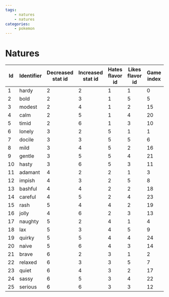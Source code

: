 ```yaml
---
tags:
    - natures
    - natures
categories:
    - pokemon
---
```


# Natures

| **Id** | **Identifier** | **Decreased stat id** | **Increased stat id** | **Hates flavor id** | **Likes flavor id** | **Game index** |
|--------|----------------|-----------------------|-----------------------|---------------------|---------------------|----------------|
| 1  | hardy      | 2                 | 2                 | 1               | 1               | 0          |
| 2  | bold       | 2                 | 3                 | 1               | 5               | 5          |
| 3  | modest     | 2                 | 4                 | 1               | 2               | 15         |
| 4  | calm       | 2                 | 5                 | 1               | 4               | 20         |
| 5  | timid      | 2                 | 6                 | 1               | 3               | 10         |
| 6  | lonely     | 3                 | 2                 | 5               | 1               | 1          |
| 7  | docile     | 3                 | 3                 | 5               | 5               | 6          |
| 8  | mild       | 3                 | 4                 | 5               | 2               | 16         |
| 9  | gentle     | 3                 | 5                 | 5               | 4               | 21         |
| 10 | hasty      | 3                 | 6                 | 5               | 3               | 11         |
| 11 | adamant    | 4                 | 2                 | 2               | 1               | 3          |
| 12 | impish     | 4                 | 3                 | 2               | 5               | 8          |
| 13 | bashful    | 4                 | 4                 | 2               | 2               | 18         |
| 14 | careful    | 4                 | 5                 | 2               | 4               | 23         |
| 15 | rash       | 5                 | 4                 | 4               | 2               | 19         |
| 16 | jolly      | 4                 | 6                 | 2               | 3               | 13         |
| 17 | naughty    | 5                 | 2                 | 4               | 1               | 4          |
| 18 | lax        | 5                 | 3                 | 4               | 5               | 9          |
| 19 | quirky     | 5                 | 5                 | 4               | 4               | 24         |
| 20 | naive      | 5                 | 6                 | 4               | 3               | 14         |
| 21 | brave      | 6                 | 2                 | 3               | 1               | 2          |
| 22 | relaxed    | 6                 | 3                 | 3               | 5               | 7          |
| 23 | quiet      | 6                 | 4                 | 3               | 2               | 17         |
| 24 | sassy      | 6                 | 5                 | 3               | 4               | 22         |
| 25 | serious    | 6                 | 6                 | 3               | 3               | 12         |
